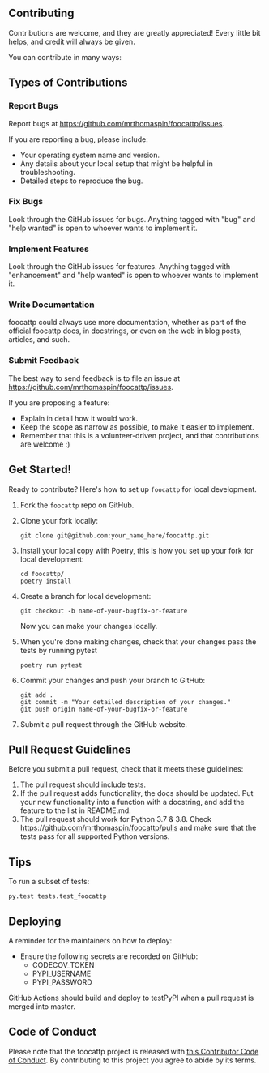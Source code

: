 
## Contributing

Contributions are welcome, and they are greatly appreciated! Every little bit
helps, and credit will always be given.

You can contribute in many ways:

## Types of Contributions


### Report Bugs

Report bugs at https://github.com/mrthomaspin/foocattp/issues.

If you are reporting a bug, please include:

* Your operating system name and version.
* Any details about your local setup that might be helpful in troubleshooting.
* Detailed steps to reproduce the bug.

### Fix Bugs

Look through the GitHub issues for bugs. Anything tagged with "bug" and "help
wanted" is open to whoever wants to implement it.

### Implement Features

Look through the GitHub issues for features. Anything tagged with "enhancement"
and "help wanted" is open to whoever wants to implement it.

### Write Documentation

foocattp could always use more documentation, whether as part of the
official foocattp docs, in docstrings, or even on the web in blog posts,
articles, and such.

### Submit Feedback

The best way to send feedback is to file an issue at https://github.com/mrthomaspin/foocattp/issues.

If you are proposing a feature:

* Explain in detail how it would work.
* Keep the scope as narrow as possible, to make it easier to implement.
* Remember that this is a volunteer-driven project, and that contributions
  are welcome :)

## Get Started!

Ready to contribute? Here's how to set up `foocattp` for local development.

1. Fork the `foocattp` repo on GitHub.

2. Clone your fork locally:

	```
	git clone git@github.com:your_name_here/foocattp.git
	```

3. Install your local copy with Poetry, this is how you set up your fork for local development:

	```
	cd foocattp/
	poetry install
	```

4. Create a branch for local development:

	```
	git checkout -b name-of-your-bugfix-or-feature
	```

   	Now you can make your changes locally.

5. When you're done making changes, check that your changes pass the tests by running pytest

	```
	poetry run pytest
	```

6. Commit your changes and push your branch to GitHub:

	```
	git add .
	git commit -m "Your detailed description of your changes."
	git push origin name-of-your-bugfix-or-feature
	```

7. Submit a pull request through the GitHub website.

## Pull Request Guidelines

Before you submit a pull request, check that it meets these guidelines:

1. The pull request should include tests.
2. If the pull request adds functionality, the docs should be updated. Put
   your new functionality into a function with a docstring, and add the
   feature to the list in README.md.
3. The pull request should work for Python 3.7 & 3.8. Check https://github.com/mrthomaspin/foocattp/pulls and make sure that the tests pass for all supported Python versions.

## Tips

To run a subset of tests:

```
py.test tests.test_foocattp
```

## Deploying

A reminder for the maintainers on how to deploy:

- Ensure the following secrets are recorded on GitHub:
	- CODECOV_TOKEN	
	- PYPI_USERNAME
 	- PYPI_PASSWORD	

 GitHub Actions should build and deploy to testPyPI when a pull request is merged into master.

## Code of Conduct

Please note that the foocattp project is released with [this Contributor Code of Conduct](CONDUCT.md). By contributing to this project you agree to abide by its terms.
